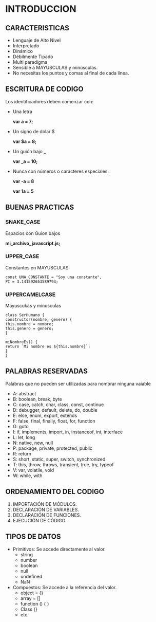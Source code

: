 # INTRODUCCION

## CARACTERISTICAS

- Lenguaje de Alto Nivel
- Interpretado
- Dinámico
- Débilmente Tipado
- Multi paradigma
- Sensible a MAYÚSCULAS y minúsculas.
- No necesitas los puntos y comas al final de cada línea.

## ESCRITURA DE CODIGO

Los identificadores deben comenzar con:

- Una letra

  **var a = 7;**

- Un signo de dolar $

  **var $a = 8;**

- Un guión bajo \_

  **var \_a = 10;**

- Nunca con números o caracteres especiales.

  **var -a = 8**

  **var 1a = 5**

## BUENAS PRACTICAS

### **SNAKE_CASE**

Espacios con Guion bajos

**mi_archivo_javascript.js;**

### **UPPER_CASE**

Constantes en MAYUSCULAS

```
const UNA_CONSTANTE = "Soy una constante",
PI = 3.141592653589793;
```

### **UPPERCAMELCASE**

Mayuscukas y minusculas

```
class SerHumano {
constructor(nombre, genero) {
this.nombre = nombre;
this.genero = genero;
}

miNombreEs() {
return `Mi nombre es ${this.nombre}`;
}
}
```

## PALABRAS RESERVADAS

Palabras que no pueden ser utilizadas para nombrar ninguna vaiable

- A: abstract
- B: boolean, break, byte
- C: case, catch, char, class, const, continue
- D: debugger, default, delete, do, double
- E: else, enum, export, extends
- F: false, final, finally, float, for, function
- G: goto
- I: if, implements, import, in, instanceof, int, interface
- L: let, long
- N: native, new, null
- P: package, private, protected, public
- R: return
- S: short, static, super, switch, synchronized
- T: this, throw, throws, transient, true, try, typeof
- V: var, volatile, void
- W: while, with

## ORDENAMIENTO DEL CODIGO

1. IMPORTACIÓN DE MÓDULOS.
2. DECLARACIÓN DE VARIABLES.
3. DECLARACIÓN DE FUNCIONES.
4. EJECUCIÓN DE CÓDIGO.

## TIPOS DE DATOS

- Primitivos: Se accede directamente al valor.
  - string
  - number
  - boolean
  - null
  - undefined
  - NaN
- Compuestos: Se accede a la referencia del valor.
  - object = {}
  - array = []
  - function () { }
  - Class {}
  - etc.
